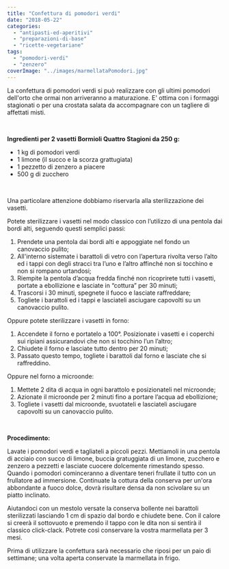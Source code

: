 ```yaml
---
title: "Confettura di pomodori verdi"
date: "2018-05-22"
categories: 
  - "antipasti-ed-aperitivi"
  - "preparazioni-di-base"
  - "ricette-vegetariane"
tags: 
  - "pomodori-verdi"
  - "zenzero"
coverImage: "../images/marmellataPomodori.jpg"
---
```


La confettura di pomodori verdi si può realizzare con gli ultimi pomodori dell'orto che ormai non arriveranno a maturazione. E' ottima con i formaggi stagionati o per una crostata salata da accompagnare con un tagliere di affettati misti.

 

**Ingredienti per 2 vasetti Bormioli Quattro Stagioni da 250 g:**

- 1 kg di pomodori verdi
- 1 limone (il succo e la scorza grattugiata)
- 1 pezzetto di zenzero a piacere
- 500 g di zucchero

 

Una particolare attenzione dobbiamo riservarla alla sterilizzazione dei vasetti.

Potete sterilizzare i vasetti nel modo classico con l’utilizzo di una pentola dai bordi alti, seguendo questi semplici passi:

1. Prendete una pentola dai bordi alti e appoggiate nel fondo un canovaccio pulito;
2. All'interno sistemate i barattoli di vetro con l’apertura rivolta verso l’alto ed i tappi con degli stracci tra l’uno e l’altro affinché non si tocchino e non si rompano urtandosi;
3. Riempite la pentola d’acqua fredda finché non ricoprirete tutti i vasetti, portate a ebollizione e lasciate in “cottura” per 30 minuti;
4. Trascorsi i 30 minuti, spegnete il fuoco e lasciate raffreddare;
5. Togliete i barattoli ed i tappi e lasciateli asciugare capovolti su un canovaccio pulito.

Oppure potete sterilizzare i vasetti in forno:

1. Accendete il forno e portatelo a 100°. Posizionate i vasetti e i coperchi sui ripiani assicurandovi che non si tocchino l’un l’altro;
2. Chiudete il forno e lasciate tutto dentro per 20 minuti;
3. Passato questo tempo, togliete i barattoli dal forno e lasciate che si raffreddino.

Oppure nel forno a microonde:

1. Mettete 2 dita di acqua in ogni barattolo e posizionateli nel microonde;
2. Azionate il microonde per 2 minuti fino a portare l’acqua ad ebollizione;
3. Togliete i vasetti dal microonde, svuotateli e lasciateli asciugare capovolti su un canovaccio pulito.

 

**Procedimento:**

Lavate i pomodori verdi e tagliateli a piccoli pezzi. Mettiamoli in una pentola di acciaio con succo di limone, buccia gratuggiata di un limone, zucchero e zenzero a pezzetti e lasciate cuocere dolcemente rimestando spesso. Quando i pomodori cominceranno a diventare teneri frullate il tutto con un frullatore ad immersione. Continuate la cottura della conserva per un'ora abbondante a fuoco dolce, dovrà risultare densa da non scivolare su un piatto inclinato.

Aiutandoci con un mestolo versate la conserva bollente nei barattoli sterilizzati lasciando 1 cm di spazio dal bordo e chiudete bene. Con il calore si creerà il sottovuoto e premendo il tappo con le dita non si sentirà il classico click-clack. Potrete così conservare la vostra marmellata per 3 mesi.

Prima di utilizzare la confettura sarà necessario che riposi per un paio di settimane; una volta aperta conservate la marmellata in frigo.
